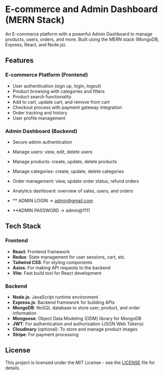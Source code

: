 # E-commerce and Admin Dashboard (MERN Stack)

An E-commerce platform with a powerful Admin Dashboard to manage products, users, orders, and more. Built using the MERN stack (MongoDB, Express, React, and Node.js).

## Features

### E-commerce Platform (Frontend)
- User authentication (sign up, login, logout)
- Product browsing with categories and filters
- Product search functionality
- Add to cart, update cart, and remove from cart
- Checkout process with payment gateway integration 
- Order tracking and history
- User profile management

### Admin Dashboard (Backend)
- Secure admin authentication
- Manage users: view, edit, delete users
- Manage products: create, update, delete products
- Manage categories: create, update, delete categories
- Order management: view, update order status, refund orders
- Analytics dashboard: overview of sales, users, and orders

- ** ADMIN LOGIN -> admin@gmail.com
- **ADMIN PASSWORD -> admin@1111

## Tech Stack

### Frontend
- **React**: Frontend framework
- **Redux**: State management for user sessions, cart, etc.
- **Tailwind CSS**: For styling components
- **Axios**: For making API requests to the backend
- **Vite**: Fast build tool for React development

### Backend
- **Node.js**: JavaScript runtime environment
- **Express.js**: Backend framework for building APIs
- **MongoDB**: NoSQL database to store user, product, and order information
- **Mongoose**: Object Data Modeling (ODM) library for MongoDB
- **JWT**: For authentication and authorization (JSON Web Tokens)
- **Cloudinary** (optional): To store and manage product images
- **Stripe**: For payment processing



## License
This project is licensed under the MIT License - see the [LICENSE](LICENSE) file for details.



